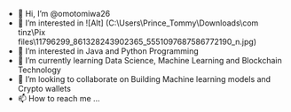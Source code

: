 - 👋 Hi, I’m @omotomiwa26
- 👀 I’m interested in ![Alt] (C:\Users\Prince_Tommy\Downloads\com tinz\Pix files\11796299_861328243902365_5551097687586772190_n.jpg)
- 👀 I’m interested in Java and Python Programming
- 🌱 I’m currently learning Data Science, Machine Learning and Blockchain Technology
- 💞️ I’m looking to collaborate on Building Machine learning models and Crypto wallets
- 📫 How to reach me ...

<!---
omotomiwa26/omotomiwa26 is a ✨ special ✨ repository because its `README.md` (this file) appears on your GitHub profile.
You can click the Preview link to take a look at your changes.
--->
